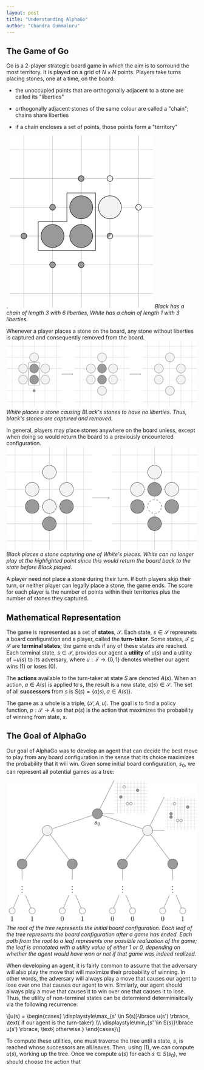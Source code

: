 ```yaml
---
layout: post
title: "Understanding AlphaGo"
author: "Chandra Gummaluru"
---
```


## The Game of Go
Go is a 2-player strategic board game in which the aim is to sorround the most territory. It is played on a grid of $N \times N$ points. Players take turns placing stones, one at a time, on the board:

- the unoccupied points that are orthogonally adjacent to a stone are called its "liberties"

- orthogonally adjacent stones of the same colour are called a "chain"; chains share liberties 

- if a chain encloses a set of points, those points form a "territory"

.
![](https://github.com/chandra-gummaluru/chandra-gummaluru.github.io/raw/master/media/go/liberties_chains_territories.svg)
*Black has a chain of length 3 with 6 liberties, White has a chain of length 1 with 3 liberties.*

Whenever a player places a stone on the board, any stone without liberties is captured and consequently removed from the board.
![](https://raw.githubusercontent.com/chandra-gummaluru/chandra-gummaluru.github.io/master/media/go/stone_capture.svg)
*White places a stone causing BLack's stones to have no liberties. Thus, black's stones are captured and removed.*

In general, players may place stones anywhere on the board unless, except when doing so would return the board to a previously encountered configuration.
![](https://github.com/chandra-gummaluru/chandra-gummaluru.github.io/raw/master/media/go/cyclic_stone.svg)
*Black places a stone capturing one of White's pieces. White can no longer play at the highlighted point since this would return the board back to the state before Black played.*

A player need not place a stone during their turn. If both players skip their turn, or neither player can legally place a stone, the game ends. The score for each player is the number of points within their territories plus the number of stones they captured.

## Mathematical Representation
The game is represented as a set of **states**, $\mathcal{S}$. Each state, $s \in \mathcal{S}$ represnets a board configuration and a player, called the **turn-taker**. Some states, $\mathcal{T} \subseteq \mathcal{S}$ are **terminal states**; the game ends if any of these states are reached. Each terminal state, $s \in \mathcal{T}$, provides our agent a **utility** of $u(s)$ and a utility of $-u(s)$ to its adversary, where $u: \mathcal{T} \rightarrow \lbrace 0,1 \rbrace$ denotes whether our agent wins ($1$) or loses ($0$).

The **actions** available to the turn-taker at state $S$ are denoted $A(s)$. When an action, $a \in A(s)$ is applied to $s$, the result is a new state, $a(s) \in \mathcal{S}$. The set of all **successors** from $s$ is $S(s) = \left\lbrace a(s), a \in A(s) \right\rbrace$.

The game as a whole is a triple, $(\mathcal{S}, A, u)$. The goal is to find a policy function, $p: \mathcal{S} \rightarrow A$ so that $p(s)$ is the action that maximizes the probability of winning from state, $s$.  

## The Goal of AlphaGo
Our goal of AlphaGo was to develop an agent that can decide the best move to play from any board configuration in the sense that its choice maximizes the probability that it will win. Given some initial board configuration, $s_0$, we can represent all potential games as a tree:

![](https://github.com/chandra-gummaluru/chandra-gummaluru.github.io/raw/master/media/go/go_tree.svg)
*The root of the tree represents the initial board configuration. Each leaf of the tree represents the board configuration after a game has ended. Each path from the root to a leaf represents one possible realization of the game; the leaf is annotated with a utility value of either $1$ or $0$, depending on whether the agent would have won or not if that game was indeed realized.*

When developing an agent, it is fairly common to assume that the adversary will also play the move that will maximize their probability of winning. In other words, the adversary will always play a move that causes our agent to lose over one that causes our agent to win. Similarly, our agent should always play a move that causes it to win over one that causes it to lose. Thus, the utility of non-terminal states can be determiend determinisitcally via the following recurrence:

\\[u(s) = \begin{cases}
\displaystyle\max_{s' \in S(s)}\lbrace u(s') \rbrace, \text{ if our agent is the turn-taker} \\\\\\
\displaystyle\min_{s' \in S(s)}\lbrace u(s') \rbrace, \text{ otherwise.}
\end{cases}\\]

To compute these utilities, one must traverse the tree until a state, $s$, is reached whose successors are all leaves. Then, using (1), we can compute $u(s)$, working up the tree. Once we compute $u(s)$ for each $s \in S(s_0)$, we should choose the action that  
